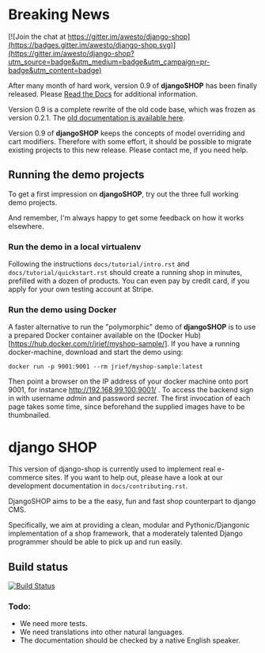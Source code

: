 # Breaking News

[![Join the chat at https://gitter.im/awesto/django-shop](https://badges.gitter.im/awesto/django-shop.svg)](https://gitter.im/awesto/django-shop?utm_source=badge&utm_medium=badge&utm_campaign=pr-badge&utm_content=badge)

After many month of hard work, version 0.9 of **djangoSHOP** has been finally released.
Please [Read the Docs](http://django-shop.readthedocs.org/en/) for additional information.

Version 0.9 is a complete rewrite of the old code base, which was frozen as version 0.2.1. The
[old documentation is available here](http://django-shop.readthedocs.org/en/0.2.1/).

Version 0.9 of **djangoSHOP** keeps the concepts of model overriding and cart modifiers. Therefore
with some effort, it should be possible to migrate existing projects to this new release. Please
contact me, if you need help.

## Running the demo projects

To get a first impression on **djangoSHOP**, try out the three full working demo projects.

And remember, I'm always happy to get some feedback on how it works elsewhere.

### Run the demo in a local virtualenv

Following the instructions  ``docs/tutorial/intro.rst`` and ``docs/tutorial/quickstart.rst``
should create a running shop in minutes, prefilled with a dozen of products.
You can even pay by credit card, if you apply for your own testing account at Stripe.

### Run the demo using Docker

A faster alternative to run the "polymorphic" demo of **djangoSHOP** is to use a prepared Docker
container available on the (Docker Hub)[https://hub.docker.com/r/jrief/myshop-sample/]. If you
have a running docker-machine, download and start the demo using:

```
docker run -p 9001:9001 --rm jrief/myshop-sample:latest
```

Then point a browser on the IP address of your docker machine onto port 9001, for instance
http://192.168.99.100:9001/ . To access the backend sign in with username *admin* and password
*secret*. The first invocation of each page takes some time, since beforehand the supplied
images have to be thumbnailed.


# django SHOP

This version of django-shop is currently used to implement real e-commerce sites. If you want
to help out, please have a look at our development documentation in ``docs/contributing.rst``.

DjangoSHOP aims to be a the easy, fun and fast shop counterpart to django CMS.

Specifically, we aim at providing a clean, modular and Pythonic/Djangonic implementation of a shop
framework, that a moderately talented Django programmer should be able to pick up and run easily.


## Build status

[![Build Status](https://travis-ci.org/awesto/django-shop.svg)](https://travis-ci.org/awesto/django-shop)


### Todo:

* We need more tests.
* We need translations into other natural languages.
* The documentation should be checked by a native English speaker.
